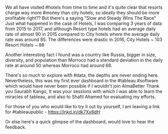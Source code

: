 We all have visited #hotels from time to time and it's quite clear that resorts charge way more #money than city hotels, so ideally they should be more profitable right??
But there's a saying "Slow and Steady Wins The Race"
Just what happened in the case of Hotels, I was comparing 3 years of data from 2015 to 2017, and although Resort type hotels had an average daily rate of almost 90 in 2015 compared to City hotels where the average daily rate was around 85. The differences were drastic in 2016,
City Hotels ~ 103
Resort Hotels ~ 88

Another interesting fact I found was a country like Russia, bigger in size, diversity, and population than Morroco had a standard deviation in the daily rate at around 50 whereas Morroco had around 68.

There's so much to explore with #data, the depths are never ending here.
Nevertheless, this was my first ever dashboard in the #tableau #software which would have never been possible if I wouldn't join AlmaBetter
Thank you Saurabh Kango, It was your sessions with which I was able to learn the miracles of tableau, and also to Shafil Ahamed for evaluating my efforts.


For those of you who would like to try it out by yourself, I am leaving a link for #tableaupublic - https://lnkd.in/dk7Xx6dH

Or else here's a quick glimpse of the dashboard, would love to hear the feedback.

